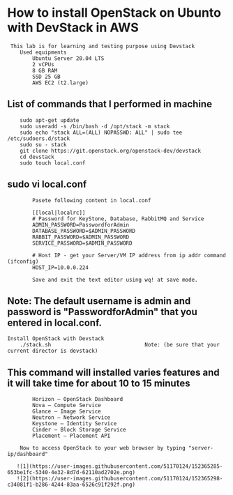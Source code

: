 # How to install OpenStack on Ubunto with DevStack in AWS
     This lab is for learning and testing purpose using Devstack
        Used equipments
            Ubuntu Server 20.04 LTS
            2 vCPUs
            8 GB RAM
            SSD 25 GB
            AWS EC2 (t2.large)

## List of commands that I performed in machine
        sudo apt-get update
        sudo useradd -s /bin/bash -d /opt/stack -m stack
        sudo echo "stack ALL=(ALL) NOPASSWD: ALL" | sudo tee /etc/sudoers.d/stack
        sudo su - stack
        git clone https://git.openstack.org/openstack-dev/devstack
        cd devstack
        sudo touch local.conf
        
## sudo vi local.conf 
            Pasete following content in local.conf

            [[local|localrc]]
            # Password for KeyStone, Database, RabbitMQ and Service
            ADMIN_PASSWORD=PasswordforAdmin
            DATABASE_PASSWORD=$ADMIN_PASSWORD
            RABBIT_PASSWORD=$ADMIN_PASSWORD
            SERVICE_PASSWORD=$ADMIN_PASSWORD

            # Host IP - get your Server/VM IP address from ip addr command (ifconfig)
            HOST_IP=10.0.0.224

            Save and exit the text editor using wq! at save mode.

## Note: The default username is admin and password is "PasswordforAdmin" that you entered in local.conf.

    Install OpenStack with Devstack
        ./stack.sh                              Note: (be sure that your current director is devstack)


## This command will installed varies features and it will take time for about 10 to 15 minutes
            Horizon – OpenStack Dashboard
            Nova – Compute Service
            Glance – Image Service
            Neutron – Network Service
            Keystone – Identity Service
            Cinder – Block Storage Service
            Placement – Placement API
        
        Now to access OpenStack to your web browser by typing "server-ip/dashboard"

       ![1](https://user-images.githubusercontent.com/51170124/152365285-653be1fc-5340-4e32-8d7d-62110ad2702e.png)
       ![2](https://user-images.githubusercontent.com/51170124/152365298-c34081f1-b286-4244-83aa-6526c91f292f.png)

